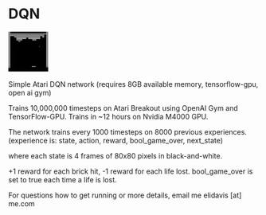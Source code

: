 # DQN
![Playing Atari breakout](breakout_gameplay.gif)


Simple Atari DQN network (requires 8GB available memory, tensorflow-gpu, open ai gym)

Trains 10,000,000 timesteps on Atari Breakout using OpenAI Gym and TensorFlow-GPU. Trains in ~12 hours on Nvidia M4000 GPU.

The network trains every 1000 timesteps on 8000 previous experiences. (experience is: state, action, reward, bool_game_over, next_state)

where each state is 4 frames of 80x80 pixels in black-and-white. 

+1 reward for each brick hit, -1 reward for each life lost. bool_game_over is set to true each time a life is lost.


For questions how to get running or more details, email me elidavis [at] me.com
